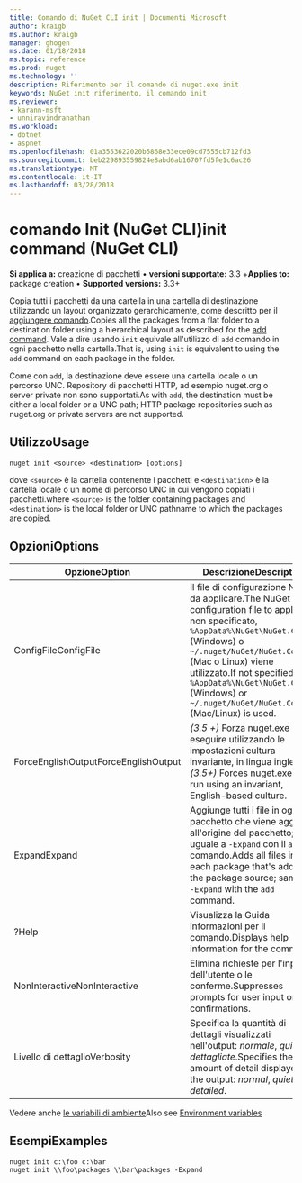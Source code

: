 ```yaml
---
title: Comando di NuGet CLI init | Documenti Microsoft
author: kraigb
ms.author: kraigb
manager: ghogen
ms.date: 01/18/2018
ms.topic: reference
ms.prod: nuget
ms.technology: ''
description: Riferimento per il comando di nuget.exe init
keywords: NuGet init riferimento, il comando init
ms.reviewer:
- karann-msft
- unniravindranathan
ms.workload:
- dotnet
- aspnet
ms.openlocfilehash: 01a3553622020b5868e33ece09cd7555cb712fd3
ms.sourcegitcommit: beb229893559824e8abd6ab16707fd5fe1c6ac26
ms.translationtype: MT
ms.contentlocale: it-IT
ms.lasthandoff: 03/28/2018
---
```

# <a name="init-command-nuget-cli"></a><span data-ttu-id="25608-104">comando Init (NuGet CLI)</span><span class="sxs-lookup"><span data-stu-id="25608-104">init command (NuGet CLI)</span></span>

<span data-ttu-id="25608-105">**Si applica a:** creazione di pacchetti &bullet; **versioni supportate:** 3.3 +</span><span class="sxs-lookup"><span data-stu-id="25608-105">**Applies to:** package creation &bullet; **Supported versions:** 3.3+</span></span>

<span data-ttu-id="25608-106">Copia tutti i pacchetti da una cartella in una cartella di destinazione utilizzando un layout organizzato gerarchicamente, come descritto per il [aggiungere comando](cli-ref-add.md).</span><span class="sxs-lookup"><span data-stu-id="25608-106">Copies all the packages from a flat folder to a destination folder using a hierarchical layout as described for the [add command](cli-ref-add.md).</span></span> <span data-ttu-id="25608-107">Vale a dire usando `init` equivale all'utilizzo di `add` comando in ogni pacchetto nella cartella.</span><span class="sxs-lookup"><span data-stu-id="25608-107">That is, using `init` is equivalent to using the `add` command on each package in the folder.</span></span>

<span data-ttu-id="25608-108">Come con `add`, la destinazione deve essere una cartella locale o un percorso UNC. Repository di pacchetti HTTP, ad esempio nuget.org o server private non sono supportati.</span><span class="sxs-lookup"><span data-stu-id="25608-108">As with `add`, the destination must be either a local folder or a UNC path; HTTP package repositories such as nuget.org or private servers are not supported.</span></span>

## <a name="usage"></a><span data-ttu-id="25608-109">Utilizzo</span><span class="sxs-lookup"><span data-stu-id="25608-109">Usage</span></span>

```cli
nuget init <source> <destination> [options]
```

<span data-ttu-id="25608-110">dove `<source>` è la cartella contenente i pacchetti e `<destination>` è la cartella locale o un nome di percorso UNC in cui vengono copiati i pacchetti.</span><span class="sxs-lookup"><span data-stu-id="25608-110">where `<source>` is the folder containing packages and `<destination>` is the local folder or UNC pathname to which the packages are copied.</span></span>

## <a name="options"></a><span data-ttu-id="25608-111">Opzioni</span><span class="sxs-lookup"><span data-stu-id="25608-111">Options</span></span>

| <span data-ttu-id="25608-112">Opzione</span><span class="sxs-lookup"><span data-stu-id="25608-112">Option</span></span> | <span data-ttu-id="25608-113">Descrizione</span><span class="sxs-lookup"><span data-stu-id="25608-113">Description</span></span> |
| --- | --- |
| <span data-ttu-id="25608-114">ConfigFile</span><span class="sxs-lookup"><span data-stu-id="25608-114">ConfigFile</span></span> | <span data-ttu-id="25608-115">Il file di configurazione NuGet da applicare.</span><span class="sxs-lookup"><span data-stu-id="25608-115">The NuGet configuration file to apply.</span></span> <span data-ttu-id="25608-116">Se non specificato, `%AppData%\NuGet\NuGet.Config` (Windows) o `~/.nuget/NuGet/NuGet.Config` (Mac o Linux) viene utilizzato.</span><span class="sxs-lookup"><span data-stu-id="25608-116">If not specified, `%AppData%\NuGet\NuGet.Config` (Windows) or `~/.nuget/NuGet/NuGet.Config` (Mac/Linux) is used.</span></span>|
| <span data-ttu-id="25608-117">ForceEnglishOutput</span><span class="sxs-lookup"><span data-stu-id="25608-117">ForceEnglishOutput</span></span> | <span data-ttu-id="25608-118">*(3.5 +)*  Forza nuget.exe per eseguire utilizzando le impostazioni cultura invariante, in lingua inglese.</span><span class="sxs-lookup"><span data-stu-id="25608-118">*(3.5+)* Forces nuget.exe to run using an invariant, English-based culture.</span></span> |
| <span data-ttu-id="25608-119">Expand</span><span class="sxs-lookup"><span data-stu-id="25608-119">Expand</span></span> | <span data-ttu-id="25608-120">Aggiunge tutti i file in ogni pacchetto che viene aggiunto all'origine del pacchetto; uguale a `-Expand` con il `add` comando.</span><span class="sxs-lookup"><span data-stu-id="25608-120">Adds all files in each package that's added to the package source; same as `-Expand` with the `add` command.</span></span> |
| <span data-ttu-id="25608-121">?</span><span class="sxs-lookup"><span data-stu-id="25608-121">Help</span></span> | <span data-ttu-id="25608-122">Visualizza la Guida informazioni per il comando.</span><span class="sxs-lookup"><span data-stu-id="25608-122">Displays help information for the command.</span></span> |
| <span data-ttu-id="25608-123">NonInteractive</span><span class="sxs-lookup"><span data-stu-id="25608-123">NonInteractive</span></span> | <span data-ttu-id="25608-124">Elimina richieste per l'input dell'utente o le conferme.</span><span class="sxs-lookup"><span data-stu-id="25608-124">Suppresses prompts for user input or confirmations.</span></span> |
| <span data-ttu-id="25608-125">Livello di dettaglio</span><span class="sxs-lookup"><span data-stu-id="25608-125">Verbosity</span></span> | <span data-ttu-id="25608-126">Specifica la quantità di dettagli visualizzati nell'output: *normale*, *quiet*, *dettagliate*.</span><span class="sxs-lookup"><span data-stu-id="25608-126">Specifies the amount of detail displayed in the output: *normal*, *quiet*, *detailed*.</span></span> |

<span data-ttu-id="25608-127">Vedere anche [le variabili di ambiente](cli-ref-environment-variables.md)</span><span class="sxs-lookup"><span data-stu-id="25608-127">Also see [Environment variables](cli-ref-environment-variables.md)</span></span>

## <a name="examples"></a><span data-ttu-id="25608-128">Esempi</span><span class="sxs-lookup"><span data-stu-id="25608-128">Examples</span></span>

```cli
nuget init c:\foo c:\bar
nuget init \\foo\packages \\bar\packages -Expand
```

